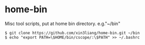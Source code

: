 # home-bin
Misc tool scripts, put at home bin directory. e.g."~/bin"
```
$ git clone https://github.com/xin3liang/home-bin.git ~/bin
$ echo "export PATH=\$HOME/bin/cscope/:\$PATH" >> ~/.bashrc
```

